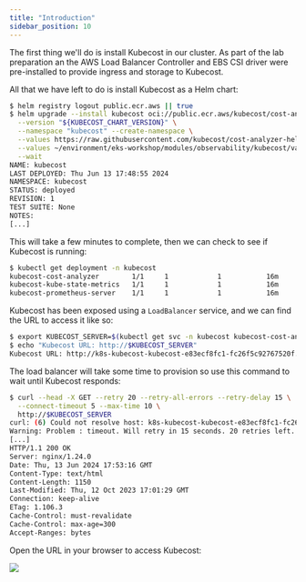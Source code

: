 ```yaml
---
title: "Introduction"
sidebar_position: 10
---
```


The first thing we'll do is install Kubecost in our cluster. As part of the lab preparation an the AWS Load Balancer Controller and EBS CSI driver were pre-installed to provide ingress and storage to Kubecost.

All that we have left to do is install Kubecost as a Helm chart:

```bash timeout=300
$ helm registry logout public.ecr.aws || true
$ helm upgrade --install kubecost oci://public.ecr.aws/kubecost/cost-analyzer \
  --version "${KUBECOST_CHART_VERSION}" \
  --namespace "kubecost" --create-namespace \
  --values https://raw.githubusercontent.com/kubecost/cost-analyzer-helm-chart/v${KUBECOST_CHART_VERSION}/cost-analyzer/values-eks-cost-monitoring.yaml \
  --values ~/environment/eks-workshop/modules/observability/kubecost/values.yaml \
  --wait
NAME: kubecost
LAST DEPLOYED: Thu Jun 13 17:48:55 2024
NAMESPACE: kubecost
STATUS: deployed
REVISION: 1
TEST SUITE: None
NOTES:
[...]
```

This will take a few minutes to complete, then we can check to see if Kubecost is running:

```bash
$ kubectl get deployment -n kubecost
kubecost-cost-analyzer        1/1     1            1           16m
kubecost-kube-state-metrics   1/1     1            1           16m
kubecost-prometheus-server    1/1     1            1           16m
```

Kubecost has been exposed using a `LoadBalancer` service, and we can find the URL to access it like so:

```bash
$ export KUBECOST_SERVER=$(kubectl get svc -n kubecost kubecost-cost-analyzer -o json | jq --raw-output '.status.loadBalancer.ingress[0].hostname'):9090
$ echo "Kubecost URL: http://$KUBECOST_SERVER"
Kubecost URL: http://k8s-kubecost-kubecost-e83ecf8fc1-fc26f5c92767520f.elb.us-west-2.amazonaws.com:9090
```

The load balancer will take some time to provision so use this command to wait until Kubecost responds:

```bash timeout=300
$ curl --head -X GET --retry 20 --retry-all-errors --retry-delay 15 \
  --connect-timeout 5 --max-time 10 \
  http://$KUBECOST_SERVER
curl: (6) Could not resolve host: k8s-kubecost-kubecost-e83ecf8fc1-fc26f5c92767520f.elb.us-west-2.amazonaws.com
Warning: Problem : timeout. Will retry in 15 seconds. 20 retries left.
[...]
HTTP/1.1 200 OK
Server: nginx/1.24.0
Date: Thu, 13 Jun 2024 17:53:16 GMT
Content-Type: text/html
Content-Length: 1150
Last-Modified: Thu, 12 Oct 2023 17:01:29 GMT
Connection: keep-alive
ETag: 1.106.3
Cache-Control: must-revalidate
Cache-Control: max-age=300
Accept-Ranges: bytes
```

Open the URL in your browser to access Kubecost:

<Browser url='http://k8s-kubecost-kubecost-e83ecf8fc1-fc26f5c92767520f.elb.us-west-2.amazonaws.com:9090'>
<img src={require('./assets/overview.webp').default}/>
</Browser>
